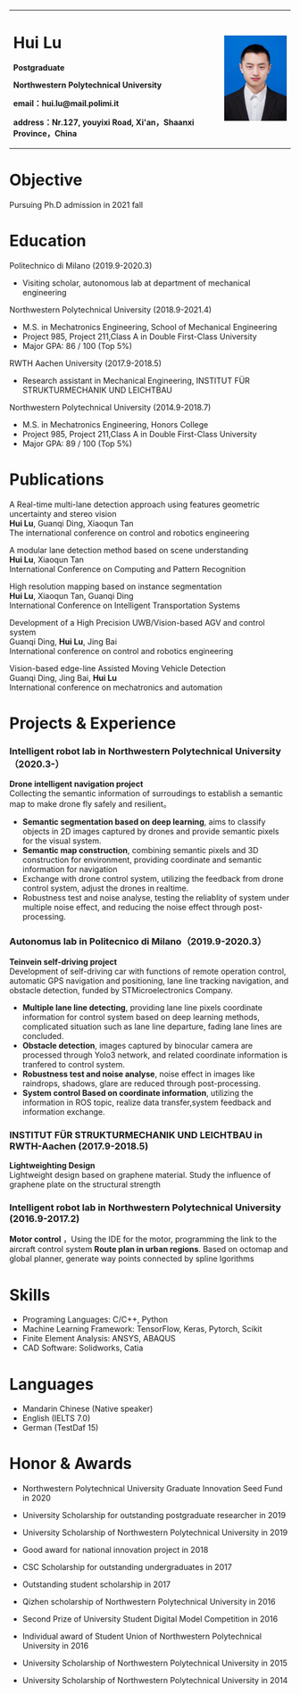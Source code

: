 <div>
<table border="0">
  <tr>
    <td width="75%">
      <h1>Hui Lu</h1>
      <p><b>Postgraduate</b></p>
      <p><b>Northwestern Polytechnical University</b></p>
      <p><b>email：hui.lu@mail.polimi.it</b></p>
      <p><b>address：Nr.127, youyixi Road, Xi'an，Shaanxi Province，China</b></p>
    </td>
    <td width="25%">
      <img src="/HuiLu.png" width="100%">
    </td>
  </tr>
</table>
</div>

# Objective
Pursuing Ph.D admission in 2021 fall
# Education
Politechnico di Milano    (2019.9-2020.3)
- Visiting scholar, autonomous lab at department of mechanical engineering

Northwestern Polytechnical University      (2018.9-2021.4)
- M.S. in Mechatronics Engineering, School of Mechanical Engineering
- Project 985, Project 211,Class A in Double First-Class University
- Major GPA: 86 / 100 (Top 5%)

RWTH Aachen University    (2017.9-2018.5)
- Research assistant in Mechanical Engineering, INSTITUT FÜR STRUKTURMECHANIK UND LEICHTBAU

Northwestern Polytechnical University      (2014.9-2018.7)
- M.S. in Mechatronics Engineering, Honors College
- Project 985, Project 211,Class A in Double First-Class University
- Major GPA: 89 / 100 (Top 5%)

# Publications
A Real-time multi-lane detection approach using features geometric uncertainty and stereo vision  
**Hui Lu**, Guanqi Ding, Xiaoqun Tan  
The international conference on control and robotics engineering  

A modular lane detection method based on scene understanding  
**Hui Lu**, Xiaoqun Tan  
International Conference on Computing and Pattern Recognition  

High resolution mapping based on instance segmentation  
**Hui Lu**, Xiaoqun Tan, Guanqi Ding  
International Conference on Intelligent Transportation Systems  

Development of a High Precision UWB/Vision-based AGV and control system  
Guanqi Ding, **Hui Lu**, Jing Bai  
International conference on control and robotics engineering  

Vision-based edge-line Assisted Moving Vehicle Detection  
Guanqi Ding, Jing Bai, **Hui Lu**  
International conference on mechatronics and automation  



# Projects & Experience

### Intelligent robot lab in Northwestern Polytechnical University（2020.3-）
**Drone intelligent navigation project**  
Collecting the semantic information of surroudings to establish a semantic map to make drone fly safely and resilient。
- **Semantic segmentation based on deep learning**, aims to classify objects in 2D images captured by drones and provide semantic pixels for the visual system.
- **Semantic map construction**, combining semantic pixels and 3D construction for environment, providing coordinate and semantic information for navigation
- Exchange with drone control system, utilizing the feedback from drone control system, adjust the drones in realtime.
- Robustness test and noise analyse, testing the reliablity of system under multiple noise effect, and reducing the noise effect through post-processing.

### Autonomus lab in Politecnico di Milano（2019.9-2020.3）
**Teinvein self-driving project**  
Development of self-driving car with functions of remote operation control, automatic GPS navigation and positioning, lane line tracking navigation, and obstacle detection, funded by STMicroelectronics Company.
- **Multiple lane line detecting**, providing lane line pixels coordinate information for control system based on deep learning methods, complicated situation such as lane line departure, fading lane lines are concluded.
- **Obstacle detection**, images captured by binocular camera are processed through Yolo3 network, and related coordinate information is tranfered to control system.
- **Robustness test and noise analyse**, noise effect in images like raindrops, shadows, glare are reduced through post-processing.
- **System control Based on coordinate information**, utilizing the information in ROS topic, realize data transfer,system feedback and information exchange.

### INSTITUT FÜR STRUKTURMECHANIK UND LEICHTBAU in RWTH-Aachen (2017.9-2018.5) 
**Lightweighting Design**  
Lightweight design based on graphene material. Study the influence of graphene plate on the structural strength

### Intelligent robot lab in Northwestern Polytechnical University (2016.9-2017.2) 
**Motor control** ，Using the IDE for the motor, programming the link to the aircraft control system
**Route plan in urban regions**. Based on octomap and global planner, generate way points connected by spline lgorithms

# Skills
- Programing Languages: C/C++, Python
- Machine Learning Framework: TensorFlow, Keras, Pytorch, Scikit
- Finite Element Analysis: ANSYS, ABAQUS
- CAD Software: Solidworks, Catia

# Languages
- Mandarin Chinese (Native speaker)
- English (IELTS 7.0)
- German (TestDaf 15)

# Honor & Awards

- Northwestern Polytechnical University Graduate Innovation Seed Fund in 2020

- University Scholarship for outstanding postgraduate researcher in 2019

- University Scholarship of Northwestern Polytechnical University in 2019

- Good award for national innovation project in 2018

- CSC Scholarship for outstanding undergraduates in 2017

- Outstanding student scholarship in 2017

- Qizhen scholarship of Northwestern Polytechnical University in 2016

- Second Prize of University Student Digital Model Competition in 2016

- Individual award of Student Union of Northwestern Polytechnical University in 2016

- University Scholarship of Northwestern Polytechnical University in 2015

- University Scholarship of Northwestern Polytechnical University in 2014






